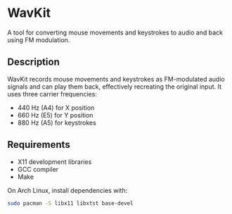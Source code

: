 # WavKit

A tool for converting mouse movements and keystrokes to audio and back using FM modulation.

## Description

WavKit records mouse movements and keystrokes as FM-modulated audio signals and can play them back, effectively recreating the original input. It uses three carrier frequencies:
- 440 Hz (A4) for X position
- 660 Hz (E5) for Y position
- 880 Hz (A5) for keystrokes

## Requirements

- X11 development libraries
- GCC compiler
- Make

On Arch Linux, install dependencies with:
```bash
sudo pacman -S libx11 libxtst base-devel
